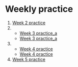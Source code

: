 # Weekly practice 

1. [Week 2 practice](https://joy879.github.io/Citrone-starter-course/Week%202%20practice/index.html)
2.  * [Week 3 practice_a](https://joy879.github.io/Citrone-starter-course/Week%203%20practice/card.html)
    * [Week 3 practice_a](https://joy879.github.io/Citrone-starter-course/Week%203%20practice/recipe.html)
3.  * [Week 4 practice](https://joy879.github.io/Citrone-starter-course/Week%204%20practice/Major_css_properties_assignment/index.html)
    * [Week 4 practice](https://joy879.github.io/Citrone-starter-course/Week%204%20practice/inheritance_assignment/index.html)
4. [Week 5 practice](https://joy879.github.io/Citrone-starter-course/Week_5_practice/Portfolio_project/portfolio.html)
